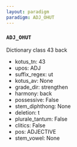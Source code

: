 ```yaml
---
layout: paradigm
paradigm: ADJ_OHUT
---
```

### ` ADJ_OHUT `

Dictionary class 43 back
* kotus_tn: 43
* upos: ADJ
* suffix_regex: ut
* kotus_av: None
* grade_dir: strengthen
* harmony: back
* possessive: False
* stem_diphthong: None
* deletion: t
* plurale_tantum: False
* clitics: False
* pos: ADJECTIVE
* stem_vowel: None
